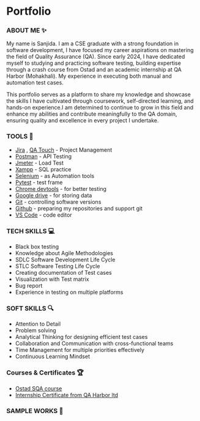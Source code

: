 # Portfolio
### ABOUT ME :sparkles:

My name is Sanjida. I am a CSE graduate with a strong foundation in software development, I have focused my career aspirations on mastering the field of Quality Assurance (QA). Since early 2024, I have dedicated myself to studying and practicing software testing, building expertise through a crash course from Ostad and an academic internship at QA Harbor (Mohakhali). My experience in executing both manual and automation test cases.

This portfolio serves as a platform to share my knowledge and showcase the skills I have cultivated through coursework, self-directed learning, and hands-on experience.I am determined to continue to grow in this field and enhance my abilities and contribute meaningfully to the QA domain, ensuring quality and excellence in every project I undertake.

### TOOLS  🔧

- [Jira](https://www.atlassian.com/pl/software/jira) , [QA Touch](https://sanjida.qatouch.com/v2#/endfreetrial)  - Project Management
- [Postman](https://www.postman.com/) - API Testing
- [Jmeter](https://jmeter.apache.org/) - Load Test
- [Xampp](https://www.apachefriends.org/pl/index.html) - SQL practice
- [Selenium](https://www.selenium.dev/) - as Automation tools
- [Pytest](https://docs.pytest.org/en/stable/) - test frame
- [Chrome devtools](https://developer.chrome.com/docs/devtools/) - for better testing
- [Google drive](https://workspace.google.com/products/drive/) - for storing data
- [Git](https://git-scm.com/) - controlling software versions
- [Github](https://github.com/) - preparing my repositories and support git
- [VS Code](https://code.visualstudio.com/) - code editor

### TECH SKILLS 💻

- Black box testing
- Knowledge about Agile Methodologies
- SDLC Software Development Life Cycle
- STLC Software Testing Life Cycle
- Creating documentation of Test cases 
- Visualization with Test matrix
- Bug report
- Experience in testing on multiple platforms

### SOFT SKILLS 🔍

- Attention to Detail
- Problem solving
- Analytical Thinking for designing efficient test cases
- Collaboration and Communication with cross-functional teams
- Time Management for multiple priorities effectively
- Continuous Learning Mindset
  
### Courses & Certificates 🏆
- [Ostad SQA course](https://drive.google.com/file/d/1DqxY0KEflWt7EAT5GCjxXeu0NxERxACz/view)
- [Internship Certificate from QA Harbor ltd](https://drive.google.com/file/d/1D_Mmi1V7qb5ozcg3iJWkJed_PpOfUHj4/view)

### SAMPLE WORKS 📂

